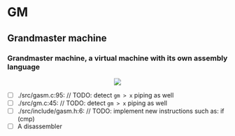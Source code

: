 # GM

##  Grandmaster machine
### Grandmaster machine, a virtual machine with its own assembly language

<p align="center" width="100%">
    <img src="https://github.com/datawater/GM/actions/workflows/ci.yml/badge.svg">
</p>

- [ ] ./src/gasm.c:95:              // TODO: detect `gm > x` piping as well
- [ ] ./src/gm.c:45:                  // TODO: detect `gm > x` piping as well
- [ ] ./src/include/gasm.h:6: // TODO: implement new instructions such as: if (cmp)
- [ ] A disassembler
